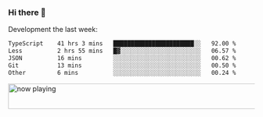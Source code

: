### Hi there 👋

Development the last week:
<!--START_SECTION:waka-->

```txt
TypeScript    41 hrs 3 mins   ███████████████████████░░   92.00 %
Less          2 hrs 55 mins   █▓░░░░░░░░░░░░░░░░░░░░░░░   06.57 %
JSON          16 mins         ░░░░░░░░░░░░░░░░░░░░░░░░░   00.62 %
Git           13 mins         ░░░░░░░░░░░░░░░░░░░░░░░░░   00.50 %
Other         6 mins          ░░░░░░░░░░░░░░░░░░░░░░░░░   00.24 %
```

<!--END_SECTION:waka-->

<!--
**JASONPANGGO/jasonpanggo** is a ✨ _special_ ✨ repository because its `README.md` (this file) appears on your GitHub profile.

Here are some ideas to get you started:

- 🔭 I’m currently working on ...
- 🌱 I’m currently learning ...
- 👯 I’m looking to collaborate on ...
- 🤔 I’m looking for help with ...
- 💬 Ask me about ...
- 📫 How to reach me: ...
- 😄 Pronouns: ...
- ⚡ Fun fact: ...
-->

<a href="https://volt.fm/user/q8yd9e79csfr57rt" target="_blank"><img src="https://spotify-badge-egoist.vercel.app/api/now-playing" width="540" height="52" alt="now playing"></a>
